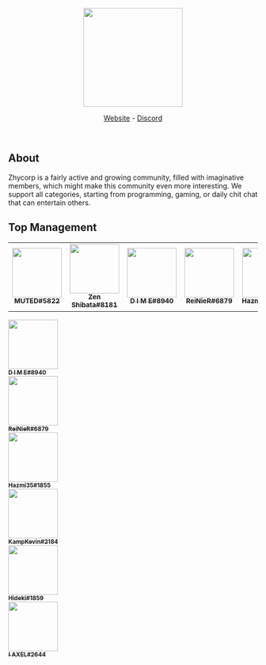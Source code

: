 <div align="center">
  <p>
    <a href="https://zhycorp.org/"><img src="https://api.zhycorp.org/assets/images/logo.webp" width="200"/></a>
  </p>
  <p>
    <a href="https://zhycorp.org/">Website</a>
    -
    <a href="https://zhycorp.org/discord">Discord</a>
  </p>
  <br />
</div>

## About
Zhycorp is a fairly active and growing community, filled with imaginative members, which might make this community even more interesting. We support all categories, starting from programming, gaming, or daily chit chat that can entertain others.

## Top Management
<!--START_SECTION:administrator_list-->
<table>
<tr><td align="center"><a href="https://zhycorp.org/staff"><img src="https://cdn.discordapp.com/avatars/661936667254325269/a_7af9bdc03d0cf9f804e2f497eeff8407.webp?size=4096" width="100px;" alt=""/><br /><sub><b>MUTED#5822</b></sub></a><br/></td>
<td align="center"><a href="https://zhycorp.org/staff"><img src="https://cdn.discordapp.com/avatars/725331428962992131/5d0652f7f57aaaf6b8408de96851dce8.webp?size=4096" width="100px;" alt=""/><br /><sub><b>Zen Shibata#8181</b></sub></a><br/></td>
<td align="center"><a href="https://zhycorp.org/staff"><img src="https://cdn.discordapp.com/avatars/378728336551182347/0324b75f7dd77ee1dacc761cf83624cb.webp?size=4096" width="100px;" alt=""/><br /><sub><b>D I M E#8940</b></sub></a><br/></td>
<td align="center"><a href="https://zhycorp.org/staff"><img src="https://cdn.discordapp.com/avatars/759614130498830398/846b4f6391ad6c3e0a4df582cc577955.webp?size=4096" width="100px;" alt=""/><br /><sub><b>ReiNieR#6879</b></sub></a><br/></td>
<td align="center"><a href="https://zhycorp.org/staff"><img src="https://cdn.discordapp.com/avatars/290159952784392202/f98627ffb7496092c0a8ca52cbf5598d.webp?size=4096" width="100px;" alt=""/><br /><sub><b>Hazmi35#1855</b></sub></a><br/></td>
<td align="center"><a href="https://zhycorp.org/staff"><img src="https://cdn.discordapp.com/avatars/199530359694557184/ff4f536d48283a8534840518afc29b25.webp?size=4096" width="100px;" alt=""/><br /><sub><b>KampKevin#2184</b></sub></a><br/></td>
<td align="center"><a href="https://zhycorp.org/staff"><img src="https://cdn.discordapp.com/avatars/453176547168223233/59781ece4f5b7f143aacd05d92ffb449.webp?size=4096" width="100px;" alt=""/><br /><sub><b>! AXEL#2644</b></sub></a><br/></td></tr>
</table>
<td align="center"><a href="https://zhycorp.org/staff"><img src="https://cdn.discordapp.com/avatars/378728336551182347/0324b75f7dd77ee1dacc761cf83624cb.webp?size=4096" width="100px;" alt=""/><br /><sub><b>D I M E#8940</b></sub></a><br/></td>
<td align="center"><a href="https://zhycorp.org/staff"><img src="https://cdn.discordapp.com/avatars/759614130498830398/846b4f6391ad6c3e0a4df582cc577955.webp?size=4096" width="100px;" alt=""/><br /><sub><b>ReiNieR#6879</b></sub></a><br/></td>
<td align="center"><a href="https://zhycorp.org/staff"><img src="https://cdn.discordapp.com/avatars/290159952784392202/f98627ffb7496092c0a8ca52cbf5598d.webp?size=4096" width="100px;" alt=""/><br /><sub><b>Hazmi35#1855</b></sub></a><br/></td>
<td align="center"><a href="https://zhycorp.org/staff"><img src="https://cdn.discordapp.com/avatars/199530359694557184/ff4f536d48283a8534840518afc29b25.webp?size=4096" width="100px;" alt=""/><br /><sub><b>KampKevin#2184</b></sub></a><br/></td>
<td align="center"><a href="https://zhycorp.org/staff"><img src="https://cdn.discordapp.com/avatars/814824329069854770/8e083b9c8e2af8a45088f621d838523e.webp?size=4096" width="100px;" alt=""/><br /><sub><b>Hideki#1859</b></sub></a><br/></td></tr>
<tr><td align="center"><a href="https://zhycorp.org/staff"><img src="https://cdn.discordapp.com/avatars/453176547168223233/59781ece4f5b7f143aacd05d92ffb449.webp?size=4096" width="100px;" alt=""/><br /><sub><b>! AXEL#2644</b></sub></a><br/></td></tr>
</table>
<!--END_SECTION:administrator_list-->
